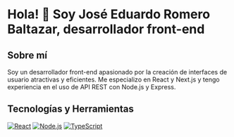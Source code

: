 # Hola! 👋 Soy José Eduardo Romero Baltazar, desarrollador front-end

## Sobre mí

Soy un desarrollador front-end apasionado por la creación de interfaces de usuario atractivas y eficientes. Me especializo en React y Next.js y tengo experiencia en el uso de API REST con Node.js y Express.

## Tecnologías y Herramientas

[![React](https://img.shields.io/npm/v/react.svg)](https://www.npmjs.com/package/react)
[![Node.js](https://img.shields.io/node/v/webpack.svg)](https://nodejs.org/en/)
[![TypeScript](https://img.shields.io/npm/types/typescript.svg)](https://www.typescriptlang.org/)
